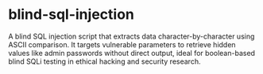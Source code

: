 # blind-sql-injection
A blind SQL injection script that extracts data character-by-character using ASCII comparison. It targets vulnerable parameters to retrieve hidden values like admin passwords without direct output, ideal for boolean-based blind SQLi testing in ethical hacking and security research.
